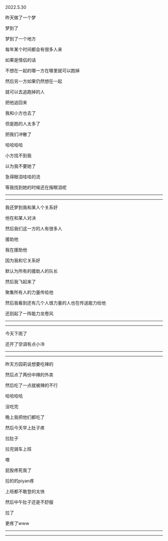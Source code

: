 2022.5.30

昨天做了一个梦

梦到了

梦到了一个地方

每年某个时间都会有很多人来

如果是情侣的话

不想在一起的哪一方在哪里就可以跑掉

然后另一方如果仍然想在一起

就可以去追跑掉的人

把他追回来

我和小方也去了

但是跑的人太多了

把我们冲散了

哈哈哈哈

小方找不到我

以为我不要她了

急得眼泪哇哇的流

等我找到她的时候还在揩眼泪呢

--------

---------------

我还梦到我和某人个关系好

他在和某人对决

然后我们这一方的人有很多人

援助他

我在援助他

因为我和它关系好

默认为所有的援助人的队长

然后我飞起来了

聚集所有人的力量传给他

然后我看到还有几个人很力量的人也在传送能力给他

还刮起了一阵能力龙卷风

-------

-----------------

今天下雨了

还开了空调有点小冷

-----

-------

昨天方园莉说想要吃辣的

然后点了两份中辣的外卖

然后吃了一点就被辣的不行

哈哈哈哈

没吃完

晚上我把他们都吃了

然后今天早上肚子疼

拉肚子

拉完骑车上班

嗷

屁股疼死我了

拉的的piyan疼

上班都不敢登的太快

然后中午肚子还是不舒服

拉了

更疼了www

--------

------------

